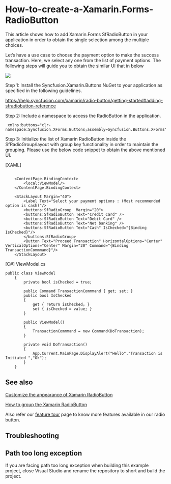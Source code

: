 # How-to-create-a-Xamarin.Forms-RadioButton

This article shows how to add Xamarin.Forms SfRadioButton in your application in order to obtain the single selection among the multiple choices. 

Let’s have a use case to choose the payment option to make the success transaction. Here, we select any one from the list of payment options. The following steps will guide you to obtain the similar UI that in below

![](Output.gif)

Step 1: Install the Syncfusion.Xamarin.Buttons NuGet to your application as specified in the following guidelines.

https://help.syncfusion.com/xamarin/radio-button/getting-started#adding-sfradiobutton-reference

Step 2: Include a namespace to access the RadioButton in the application.
```
 xmlns:buttons="clr-namespace:Syncfusion.XForms.Buttons;assembly=Syncfusion.Buttons.XForms"
 ```

Step 3: Initialize the list of Xamarin RadioButton inside the SfRadioGroup/layout with group key functionality in order to maintain the grouping. Please use the below code snippet to obtain the above mentioned UI.

[XAML]
```

    <ContentPage.BindingContext>
        <local:ViewModel/>
    </ContentPage.BindingContext>

    <StackLayout Margin="40">
        <Label Text="Select your payment options : (Most recommended option is cash)"/>
        <buttons:SfRadioGroup  Margin="20">
        <buttons:SfRadioButton Text="Credit Card" />
        <buttons:SfRadioButton Text="Debit Card" />
        <buttons:SfRadioButton Text="Net banking" />
        <buttons:SfRadioButton Text="Cash" IsChecked="{Binding IsChecked}"/>
        </buttons:SfRadioGroup>
        <Button Text="Proceed Transaction" HorizontalOptions="Center" VerticalOptions="Center" Margin="20" Command="{Binding TransactionCommmand}"/>
    </StackLayout>
```
[C#] ViewModel.cs
```
public class ViewModel
    {
        private bool isChecked = true;

        public Command TransactionCommmand { get; set; }
        public bool IsChecked
        {
            get { return isChecked; }
            set { isChecked = value; }
        }

        public ViewModel()
        {
            TransactionCommmand = new Command(DoTransaction);
        }
        
        private void DoTransaction()
        {
            App.Current.MainPage.DisplayAlert("Hello","Transaction is Initiated ","Ok");
        }
    }
```

## See also

[Customize the appearance of Xamarin RadioButton](https://help.syncfusion.com/xamarin/radio-button/visual-customization)

[How to group the Xamarin RadioButton](https://help.syncfusion.com/xamarin/radio-button/grouping)

Also refer our [feature tour](https://www.syncfusion.com/xamarin-ui-controls/xamarin-radio-button) page to know more features available in our radio button.

## Troubleshooting

## Path too long exception
If you are facing path too long exception when building this example project, close Visual Studio and rename the repository to short and build the project.

